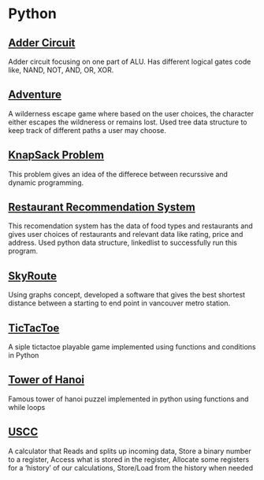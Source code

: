 # Python

## [Adder Circuit](https://github.com/aditya-tekale-99/Python/blob/main/Adder%20Circuit/adder_circuit.py)
Adder circuit focusing on one part of ALU. Has different logical gates code like, NAND, NOT, AND, OR, XOR.  

## [Adventure](https://github.com/aditya-tekale-99/Python/tree/main/Adventure)
A wilderness escape game where based on the user choices, the character either escapes the wildneress or remains lost. Used tree data structure to keep track of different paths a user may choose.

## [KnapSack Problem](https://github.com/aditya-tekale-99/Python/tree/main/KnapSack%20Problem)
This problem gives an idea of the differece between recurssive and dynamic programming.

## [Restaurant Recommendation System](https://github.com/aditya-tekale-99/Python/tree/main/Restaurant%20Recommendation%20System)
This recomendation system has the data of food types and restaurants and gives user choices of restaurants and relevant data like rating, price and address. Used python data structure, linkedlist to successfully run this program.

## [SkyRoute](https://github.com/aditya-tekale-99/Python/tree/main/SkyRoute)
Using graphs concept, developed a software that gives the best shortest distance between a starting to end point in vancouver metro station.

## [TicTacToe](https://github.com/aditya-tekale-99/Python/tree/main/Tic%20Tac%20Toe)
A siple tictactoe playable game implemented using functions and conditions in Python

## [Tower of Hanoi](https://github.com/aditya-tekale-99/Python/tree/main/Tower%20of%20Hanoi)
Famous tower of hanoi puzzel implemented in python using functions and while loops

## [USCC](https://github.com/aditya-tekale-99/Python/blob/main/USCC/calculator.py)
A calculator that Reads and splits up incoming data, Store a binary number to a register, Access what is stored in the register, Allocate some registers for a ‘history’ of our calculations, Store/Load from the history when needed

